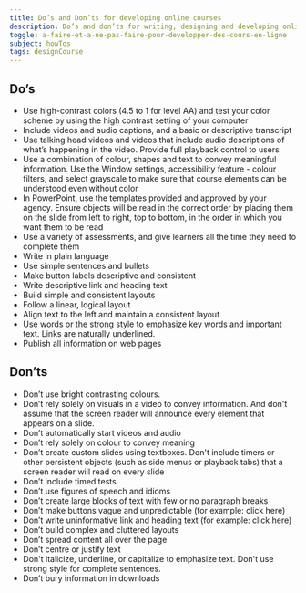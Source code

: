 ```yaml
---
title: Do’s and Don’ts for developing online courses
description: Do’s and don’ts for writing, designing and developing online courses.
toggle: a-faire-et-a-ne-pas-faire-pour-developper-des-cours-en-ligne
subject: howTos
tags: designCourse
---
```


<div class="row">
<div class="col-md-6">

## <span class="fas fa-thumbs-up mrgn-rght-md" aria-hidden="true"></span> Do’s

- Use high-contrast colors (4.5 to 1 for level AA) and test your color scheme by using the high contrast setting of your computer
- Include videos and audio captions, and a basic or descriptive transcript
- Use talking head videos and videos that include audio descriptions of what’s happening in the video. Provide full playback control to users
- Use a combination of colour, shapes and text to convey meaningful information. Use the Window settings, accessibility feature - colour filters, and select grayscale to make sure that course elements can be understood even without color
- In PowerPoint, use the templates provided and approved by your agency. Ensure objects will be read in the correct order by placing them on the slide from left to right, top to bottom, in the order in which you want them to be read
- Use a variety of assessments, and give learners all the time they need to complete them
- Write in plain language
- Use simple sentences and bullets
- Make button labels descriptive and consistent
- Write descriptive link and heading text
- Build simple and consistent layouts
- Follow a linear, logical layout
- Align text to the left and maintain a consistent layout
- Use words or the strong style to emphasize key words and important text. Links are naturally underlined.
- Publish all information on web pages

</div>
<div class="col-md-6">

## <span class="fas fa-thumbs-down mrgn-rght-md" aria-hidden="true"></span> Don’ts

- Don’t use bright contrasting colours.
- Don’t rely solely on visuals in a video to convey information. And don't assume that the screen reader will announce every element that appears on a slide.
- Don’t automatically start videos and audio
- Don’t rely solely on colour to convey meaning
- Don’t create custom slides using textboxes. Don't include timers or other persistent objects (such as side menus or playback tabs) that a screen reader will read on every slide
- Don’t include timed tests
- Don’t use figures of speech and idioms
- Don’t create large blocks of text with few or no paragraph breaks
- Don’t make buttons vague and unpredictable (for example: click here)
- Don’t write uninformative link and heading text (for example: click here)
- Don’t build complex and cluttered layouts
- Don’t spread content all over the page
- Don’t centre or justify text
- Don't italicize, underline, or capitalize to emphasize text. Don't use strong style for complete sentences.
- Don’t bury information in downloads

</div>
</div>
